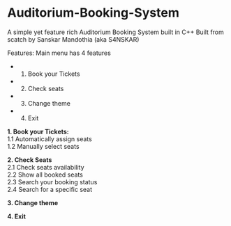 # Auditorium-Booking-System
A simple yet feature rich Auditorium Booking System built in C++
Built from scatch by Sanskar Mandothia (aka S4NSKAR)


Features:
Main menu has 4 features
- 1. Book your Tickets
- 2. Check seats
- 3. Change theme
- 4. Exit


<b>1. Book your Tickets:</b><br>
1.1 Automatically assign seats<br>
1.2 Manually select seats

<b>2. Check Seats</b><br>
2.1 Check seats availability<br>
2.2 Show all booked seats<br>
2.3 Search your booking status<br>
2.4 Search for a specific seat

<b>3. Change theme</b>

<b>4. Exit</b>

